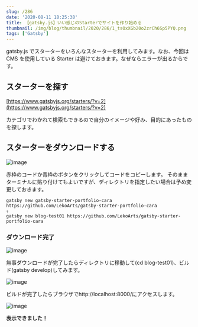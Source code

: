 ```yaml
---
slug: /286
date: '2020-08-11 18:25:38'
title: 【gatsby.js】いい感じのStarterでサイトを作り始める
thumbnail: /img/blog/thumbnail/2020/286/1_tsOxXGb20o2zrCh6Sp5PYQ.png
tags: ['Gatsby']
---
```

gatsby.js でスターターをいろんなスターターを利用してみます。なお、今回は CMS を使用している Starter は避けておきます。なぜならエラーが出るからです。

## スターターを探す

[https://www.gatsbyjs.org/starters/?v=2](https://www.gatsbyjs.org/starters/?v=2)

カテゴリでわかれて検索もできるので自分のイメージや好み、目的にあったものを探します。

## スターターをダウンロードする

![image](/img/blog/contents/2020/08/1.jpg)

赤枠のコードか青枠のボタンをクリックしてコードをコピーします。
そのままターミナルに貼り付けてもよいですが、ディレクトリを指定したい場合は予め変更しておきます。

```
gatsby new gatsby-starter-portfolio-cara https://github.com/LekoArts/gatsby-starter-portfolio-cara
⇓
gatsby new blog-test01 https://github.com/LekoArts/gatsby-starter-portfolio-cara
```

### ダウンロード完了

![image](/img/blog/contents/2020/08/image-1.png)

無事ダウンロードが完了したらディレクトリに移動して(cd blog-test01)、ビルド(gatsby develop)してみます。

![image](/img/blog/contents/2020/08/image-17.png)

ビルドが完了したらブラウザでhttp\://localhost:8000/にアクセスします。

![image](/img/blog/contents/2020/08/image-18.png)

**表示できました！**
